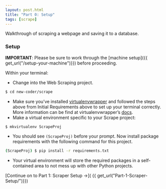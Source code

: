 ```yaml
---
layout: post.html
title: "Part 0: Setup"
tags: [scrape]
---
```


Walkthrough of scraping a webpage and saving it to a database.


### Setup

**IMPORTANT**: Please be sure to work through the [machine setup]({{ get_url("/setup-your-machine")}}) before proceeding.

Within your terminal:

* Change into the Web Scraping project.

```bash
$ cd new-coder/scrape
```
* Make sure you’ve installed [virtualenvwrapper](http://pypi.python.org/pypi/virtualenvwrapper) and followed the steps above from Initial Requirements above to set up your terminal correctly.  More information can be find at virtualenvwrapper’s [docs](http://virtualenvwrapper.readthedocs.org/en/latest/). 
* Make a virtual environment specific to your Scrape project:

```bash
$ mkvirtualenv ScrapeProj
``` 
* You should see `(ScrapeProj)` before your prompt. Now install package requirements with the following command for this project. 

```bash
(ScrapeProj) $ pip install -r requirements.txt
``` 
* Your virtual environment will store the required packages in a self-contained area to not mess up with other Python projects.

[Continue on to Part 1: Scraper Setup &rarr;]( {{ get_url("Part-1-Scraper-Setup/")}})